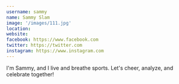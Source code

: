```yaml
---
username: sammy
name: Sammy Slam
image: '/images/111.jpg'
location:
website:
facebook: https://www.facebook.com
twitter: https://twitter.com
instagram: https://www.instagram.com
---
```

I'm Sammy, and I live and breathe sports. Let's cheer, analyze, and celebrate together!
